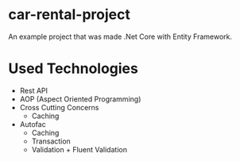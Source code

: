 # car-rental-project
An example project that was made .Net Core with Entity Framework.
# Used Technologies
 - Rest API
 - AOP (Aspect Oriented Programming)
 - Cross Cutting Concerns
      + Caching
 - Autofac
      + Caching
      + Transaction
      + Validation
             + Fluent Validation
 
 

